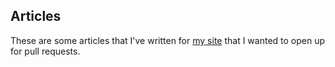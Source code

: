## Articles

These are some articles that I've written for [my site](https://www.psattack.com) that I wanted to open up for pull requests.